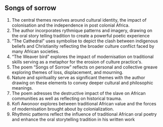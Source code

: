 ## Songs of sorrow
1. The central themes revolves around cultural identity, the impact of colonisation and the independence in post colonial Africa.
2. The author incorporates rythmique patterns and imagery, drawing on the oral story telling tradition to create a powerful poetic experience
3. “The Cathedral” uses symbolise to depict the clash between indigenous beliefs and Christianity reflecting the broader culture conflict faced by many African societies.
4. “The Weaver bird” explores the impact of modernisation on traditional skills serving as a metaphor for the erosion of culture practice's.
5. The poem “Songs of Sorrow” reflects on personal and collective greave exploring themes of loss, displacement, and mourning. 
6. Nature and spirituality serve as significant themes with the author drawing on these elements to convey deeper cultural and philosophic meanings. 
7. The poem adresses the destructive impact of the slave on African communities as well as reflecting on historical trauma.
8. Kofi Awonoor explores between traditional African value and the forces of modernisation brought about by colonialization.
9. Rhythmic patterns reflect the influence of traditional African oral poetry and enhance the oral storytelling tradition in his written work